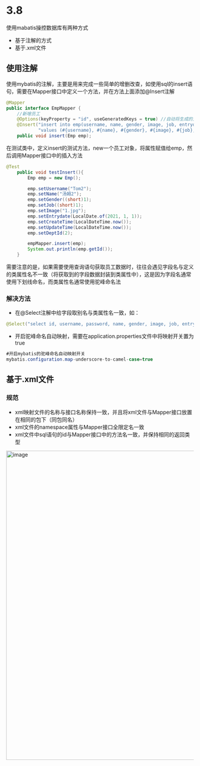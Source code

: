 # 3.8

使用mabatis操控数据库有两种方式
* 基于注解的方式
* 基于.xml文件

## 使用注解
使用mybatis的注解，主要是用来完成一些简单的增删改查，如使用sql的insert语句，需要在Mapper接口中定义一个方法，并在方法上面添加@Insert注解
```java
@Mapper
public interface EmpMapper {
    //新增员工
    @Options(keyProperty = "id", useGeneratedKeys = true) //自动将生成的主键值赋值给emp对象的id属性
    @Insert("insert into emp(username, name, gender, image, job, entrydate, dept_id, create_time, update_time) " +
            "values (#{username}, #{name}, #{gender}, #{image}, #{job}, #{entrydate}, #{deptId}, #{createTime}, #{updateTime})")
    public void insert(Emp emp);
```
在测试类中，定义insert的测试方法，new一个员工对象，将属性赋值给emp，然后调用Mapper接口中的插入方法
```java
@Test
    public void testInsert(){
        Emp emp = new Emp();

        emp.setUsername("Tom2");
        emp.setName("汤姆2");
        emp.setGender((short)1);
        emp.setJob((short)1);
        emp.setImage("1.jpg");
        emp.setEntrydate(LocalDate.of(2021, 1, 1));
        emp.setCreateTime(LocalDateTime.now());
        emp.setUpdateTime(LocalDateTime.now());
        emp.setDeptId(2);

        empMapper.insert(emp);
        System.out.println(emp.getId());
    }
```

需要注意的是，如果需要使用查询语句获取员工数据时，往往会遇见字段名与定义的类属性名不一致（将获取到的字段数据封装到类属性中），这是因为字段名通常使用下划线命名，而类属性名通常使用驼峰命名法
### 解决方法
* 在@Select注解中给字段取别名与类属性名一致，如：
```java
@Select("select id, username, password, name, gender, image, job, entrydate, dept_id deptId, create_time createTime, update_time updateTime from emp where id=#{id}")
```
* 开启驼峰命名自动映射，需要在application.properties文件中将映射开关置为true
```java
#开启mybatis的驼峰命名自动映射开关
mybatis.configuration.map-underscore-to-camel-case=true
```

## 基于.xml文件
### 规范
* xml映射文件的名称与接口名称保持一致，并且将xml文件与Mapper接口放置在相同的包下（同包同名）
* xml文件的namespace属性与Mapper接口全限定名一致
* xml文件中sql语句的id与Mapper接口中的方法名一致，并保持相同的返回类型
<img width="830" alt="image" src="https://github.com/wufeng10010/mybatis_log/assets/131955051/601bd522-1307-4d2e-82f1-df8f7ab4a10a">
